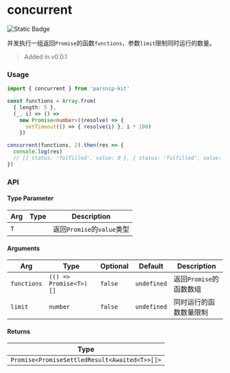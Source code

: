 # concurrent
![Static Badge](https://img.shields.io/badge/Coverage-100.00%-FF8C00)
      
并发执行一组返回`Promise`的函数`functions`，参数`limit`限制同时运行的数量。

> Added in v0.0.1



### Usage

```ts
import { concurrent } from 'parsnip-kit'

const functions = Array.from(
  { length: 5 },
  (_, i) => () =>
    new Promise<number>((resolve) => {
      setTimeout(() => { resolve(i) }, i * 100)
    })

concurrent(functions, 2).then(res => {
  console.log(res)
  // [{ status: 'fulfilled', value: 0 }, { status: 'fulfilled', value: 1 }, { status: 'fulfilled', value: 2 }, { status: 'fulfilled', value: 3 }, { status: 'fulfilled', value: 4 }]
})
```


### API

#### Type Parameter

| Arg | Type | Description |
| --- | --- | --- |
| `T` | ` ` | 返回`Promise`的`value`类型  |

#### Arguments

| Arg | Type | Optional | Default | Description |
| --- | --- | --- | --- | --- |
| `functions` | `(() => Promise<T>)[]` | `false` | `undefined` | 返回`Promise`的函数数组  |
| `limit` | `number` | `false` | `undefined` | 同时运行的函数数量限制  |

#### Returns

| Type |
| ---  |
| `Promise<PromiseSettledResult<Awaited<T>>[]>`  |